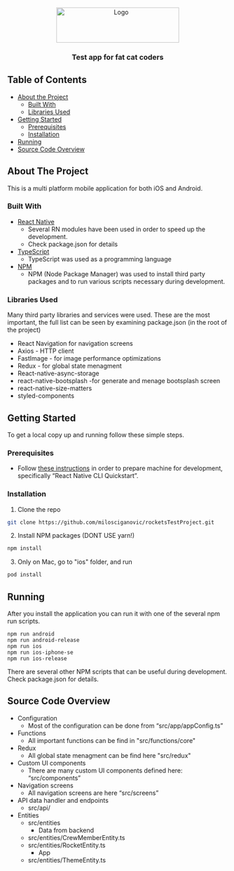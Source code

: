 <!-- PROJECT LOGO -->
<br />
<p align="center">
    <img src="https://fatcatcoders.com/static/fatcat-coders-logo-3fd25e8f16f1e62998a26ee55efa368b.svg" alt="Logo" width="280" height="80">

  <h3 align="center">Test app for fat cat coders</h3>


<!-- TABLE OF CONTENTS -->
## Table of Contents

* [About the Project](#about-the-project)
  * [Built With](#built-with)
  * [Libraries Used](#libraries-used)
* [Getting Started](#getting-started)
  * [Prerequisites](#prerequisites)
  * [Installation](#installation)
* [Running](#running)
* [Source Code Overview](#source-code-overview)

<!-- ABOUT THE PROJECT -->
## About The Project

This is a multi platform mobile application for both iOS and Android.

### Built With

* [React Native](https://reactnative.dev/)
    * Several RN modules have been used in order to speed up the development.
    * Check package.json for details
* [TypeScript](https://www.typescriptlang.org/)
    * TypeScript was used as a programming language
* [NPM](https://nodejs.org/en/)
    * NPM (Node Package Manager) was used to install third party packages and to run various scripts necessary during development.

### Libraries Used

Many third party libraries and services were used. These are the most important, the full list can be seen by examining package.json (in the root of the project)

* React Navigation for navigation screens
* Axios - HTTP client
* FastImage - for image performance optimizations
* Redux - for global state menagment 
* React-native-async-storage 
* react-native-bootsplash -for generate and menage bootsplash screen
* react-native-size-matters
* styled-components


<!-- GETTING STARTED -->
## Getting Started

To get a local copy up and running follow these simple steps.

### Prerequisites

* Follow [these instructions](https://reactnative.dev/docs/environment-setup) in order to prepare machine for development, specifically “React Native CLI Quickstart”.


### Installation

1. Clone the repo
```sh
git clone https://github.com/milosciganovic/rocketsTestProject.git
```
2. Install NPM packages (DONT USE yarn!)
```sh
npm install
```
3. Only on Mac, go to "ios" folder, and run
```sh
pod install
```

<!-- RUNNING -->
## Running

After you install the application you can run it with one of the several npm run scripts.

```
npm run android
npm run android-release
npm run ios
npm run ios-iphone-se
npm run ios-release
```

There are several other NPM scripts that can be useful during development. Check package.json for details.


<!-- SOURCE CODE OVERVIEW -->
## Source Code Overview

- Configuration
    - Most of the configuration can be done from “src/app/appConfig.ts”
- Functions 
	- All important functions can be find in "src/functions/core" 
- Redux
	- All global state menagment can be find here "src/redux"
- Custom UI components
    - There are many custom UI components defined here: “src/components”
- Navigation screens
    - All navigation screens are here “src/screens”
- API data handler and endpoints
    - src/api/
- Entities
    - src/entities
        - Data from backend
    - src/entities/CrewMemberEntity.ts
    - src/entities/RocketEntity.ts
        - App
    - src/entities/ThemeEntity.ts


